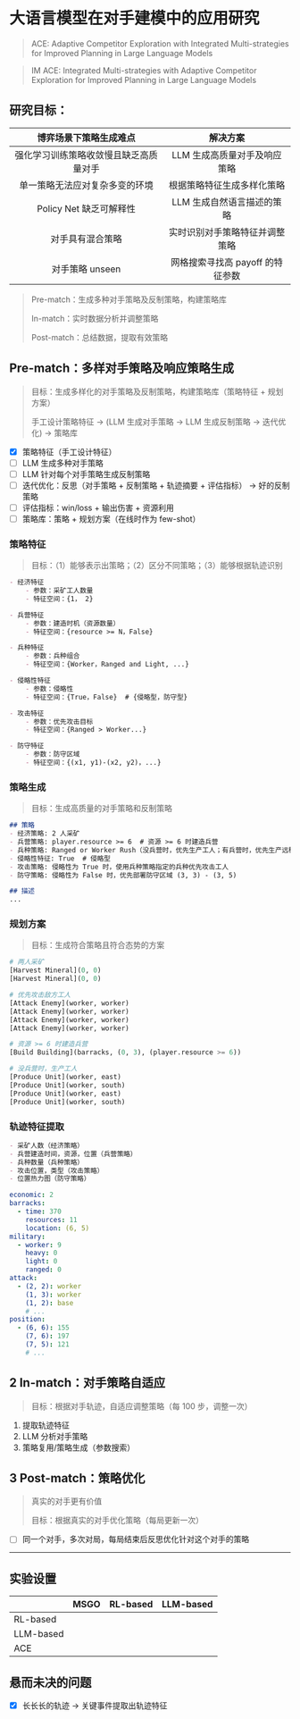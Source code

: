 # 大语言模型在对手建模中的应用研究

> ACE: Adaptive Competitor Exploration with Integrated Multi-strategies for Improved Planning in Large Language Models

> IM ACE: Integrated Multi-strategies with Adaptive Competitor Exploration for Improved Planning in Large Language Models

## 研究目标：

| 博弈场景下策略生成难点 | 解决方案 |
| :---: | :---: |
| 强化学习训练策略收敛慢且缺乏高质量对手 | LLM 生成高质量对手及响应策略 |
| 单一策略无法应对复杂多变的环境 | 根据策略特征生成多样化策略 |
| Policy Net 缺乏可解释性 | LLM 生成自然语言描述的策略 |
| 对手具有混合策略 | 实时识别对手策略特征并调整策略 |
| 对手策略 unseen | 网格搜索寻找高 payoff 的特征参数 |

> Pre-match：生成多种对手策略及反制策略，构建策略库
> 
> In-match：实时数据分析并调整策略
>
> Post-match：总结数据，提取有效策略

## Pre-match：多样对手策略及响应策略生成

> 目标：生成多样化的对手策略及反制策略，构建策略库（策略特征 + 规划方案）
>
> 手工设计策略特征 -> (LLM 生成对手策略 -> LLM 生成反制策略 -> 迭代优化) -> 策略库

- [x] 策略特征（手工设计特征）
- [ ] LLM 生成多种对手策略
- [ ] LLM 针对每个对手策略生成反制策略
- [ ] 迭代优化：反思（对手策略 + 反制策略 + 轨迹摘要 + 评估指标） -> 好的反制策略
- [ ] 评估指标：win/loss + 输出伤害 + 资源利用
- [ ] 策略库：策略 + 规划方案（在线时作为 few-shot）

### 策略特征

> 目标：（1）能够表示出策略；（2）区分不同策略；（3）能够根据轨迹识别

```markdown
- 经济特征
    - 参数：采矿工人数量
    - 特征空间：{1， 2}

- 兵营特征
    - 参数：建造时机（资源数量）
    - 特征空间：{resource >= N，False}

- 兵种特征
    - 参数：兵种组合
    - 特征空间：{Worker，Ranged and Light, ...}

- 侵略性特征
    - 参数：侵略性
    - 特征空间：{True，False}  # {侵略型，防守型}

- 攻击特征
    - 参数：优先攻击目标
    - 特征空间：{Ranged > Worker...}

- 防守特征
    - 参数：防守区域
    - 特征空间：{(x1, y1)-(x2, y2)，...}
```

### 策略生成

> 目标：生成高质量的对手策略和反制策略

```markdown
## 策略
- 经济策略: 2 人采矿
- 兵营策略: player.resource >= 6  # 资源 >= 6 时建造兵营
- 兵种策略: Ranged or Worker Rush（没兵营时，优先生产工人；有兵营时，优先生产远程）
- 侵略性特征: True  # 侵略型
- 攻击策略: 侵略性为 True 时，使用兵种策略指定的兵种优先攻击工人
- 防守策略: 侵略性为 False 时，优先部署防守区域 (3, 3) - (3, 5)

## 描述
...
```

### 规划方案

> 目标：生成符合策略且符合态势的方案

```python
# 两人采矿
[Harvest Mineral](0, 0)
[Harvest Mineral](0, 0)

# 优先攻击敌方工人
[Attack Enemy](worker, worker)
[Attack Enemy](worker, worker)
[Attack Enemy](worker, worker)
[Attack Enemy](worker, worker)

# 资源 >= 6 时建造兵营
[Build Building](barracks, (0, 3), (player.resource >= 6))

# 没兵营时，生产工人
[Produce Unit](worker, east)
[Produce Unit](worker, south)
[Produce Unit](worker, east)
[Produce Unit](worker, south)
```

### 轨迹特征提取

```markdown
- 采矿人数（经济策略）
- 兵营建造时间，资源，位置（兵营策略）
- 兵种数量（兵种策略）
- 攻击位置，类型（攻击策略）
- 位置热力图（防守策略）
```

```yaml
economic: 2
barracks:
  - time: 370
    resources: 11
    location: (6, 5)
military:
  - worker: 9
    heavy: 0
    light: 0
    ranged: 0
attack:
  - (2, 2): worker
    (1, 3): worker
    (1, 2): base
    # ...
position:
  - (6, 6): 155
    (7, 6): 197
    (7, 5): 121
    # ...
```

## 2 In-match：对手策略自适应

> 目标：根据对手轨迹，自适应调整策略（每 100 步，调整一次）

1.  提取轨迹特征
2.  LLM 分析对手策略
3.  策略复用/策略生成（参数搜索）

## 3 Post-match：策略优化

> 真实的对手更有价值
> 
> 目标：根据真实的对手优化策略（每局更新一次）

- [ ] 同一个对手，多次对局，每局结束后反思优化针对这个对手的策略

---

## 实验设置

| | MSGO | RL-based | LLM-based |
| - | -  | -  | - |
| RL-based |  |  |  |
| LLM-based |  |  |  |
| ACE |  |  |  |

## 悬而未决的问题

- [x] 长长长的轨迹 -> 关键事件提取出轨迹特征
